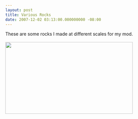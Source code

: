 ```yaml
---
layout: post
title: Various Rocks
date: 2007-12-02 03:13:00.000000000 -08:00
---
```

These are some rocks I made at different scales for my mod. <br /><br /><a onblur="try {parent.deselectBloggerImageGracefully();} catch(e) {}" href="http://2.bp.blogspot.com/_zdYMSK7YuAA/Sarehup_kuI/AAAAAAAAFFI/qdizTYGIpqc/s1600-h/Rocks_web_full.jpg"><img style="float:left; margin:0 10px 10px 0;cursor:pointer; cursor:hand;width: 400px; height: 225px;" src="http://2.bp.blogspot.com/_zdYMSK7YuAA/Sarehup_kuI/AAAAAAAAFFI/qdizTYGIpqc/s400/Rocks_web_full.jpg" border="0" alt="" id="BLOGGER_PHOTO_ID_5308299781850764002" /></a>
